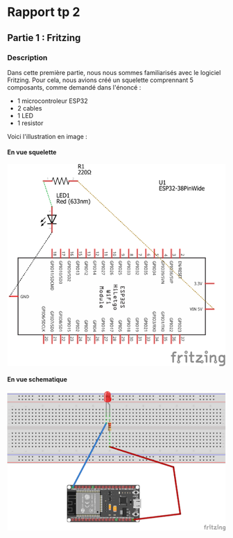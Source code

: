 
# Rapport tp 2

## Partie 1 : Fritzing

### Description
Dans cette première partie, nous nous sommes familiarisés avec le logiciel Fritzing.
Pour cela, nous avions créé un squelette comprennant 5 composants, comme demandé dans l'énoncé :
- 1 microcontroleur ESP32
- 2 cables
- 1 LED
- 1 resistor

Voici l'illustration en image :

#### En vue squelette
![vue squelette](https://github.com/institut-galilee/2020-Smart-Lock/blob/master/lab/2/report/1/schematic.png)

#### En vue schematique
![vue schematique](https://github.com/institut-galilee/2020-Smart-Lock/blob/master/lab/2/report/1/sketch.png)
